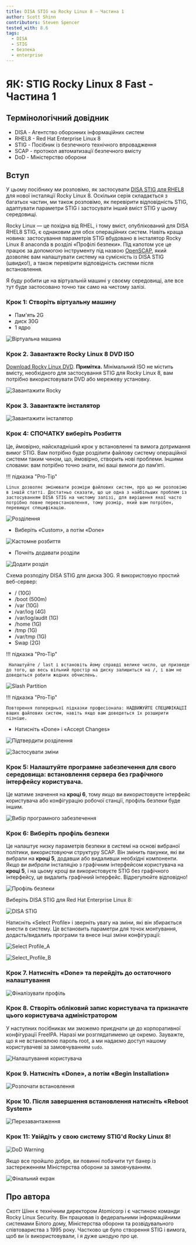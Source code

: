```yaml
---
title: DISA STIG на Rocky Linux 8 – Частина 1
author: Scott Shinn
contributors: Steven Spencer
tested_with: 8.6
tags:
  - DISA
  - STIG
  - безпека
  - enterprise
---
```


# ЯК: STIG Rocky Linux 8 Fast - Частина 1

## Термінологічний довідник

* DISA - Агентство оборонних інформаційних систем
* RHEL8 - Red Hat Enterprise Linux 8
* STIG - Посібник із безпечного технічного впровадження
* SCAP - протокол автоматизації безпечного вмісту
* DoD - Міністерство оборони

## Вступ

У цьому посібнику ми розповімо, як застосувати [DISA STIG для RHEL8](https://www.stigviewer.com/stig/red_hat_enterprise_linux_8/) для нової інсталяції Rocky Linux 8. Оскільки серія складається з багатьох частин, ми також розповімо, як перевірити відповідність STIG, адаптувати параметри STIG і застосувати інший вміст STIG у цьому середовищі.

Rocky Linux — це похідна від RHEL, і тому вміст, опублікований для DISA RHEL8 STIG, є однаковим для обох операційних систем.  Навіть краща новина: застосування параметрів STIG вбудовано в інсталятор Rocky Linux 8 anaconda в розділі «Профілі безпеки».  Під капотом усе це працює за допомогою інструменту під назвою [OpenSCAP](https://www.open-scap.org/), який дозволяє вам налаштувати систему на сумісність із DISA STIG (швидко!), а також перевірити відповідність системи після встановлення.

Я буду робити це на віртуальній машині у своєму середовищі, але все тут буде застосовано точно так само на чистому залізі.

### Крок 1: Створіть віртуальну машину

* Пам'ять 2G
* диск 30G
* 1 ядро

![Віртуальна машина](images/disa_stig_pt1_img1.jpg)

### Крок 2. Завантажте Rocky Linux 8 DVD ISO

[Download Rocky Linux DVD](https://download.rockylinux.org/pub/rocky/8/isos/x86_64/Rocky-8.6-x86_64-dvd1.iso).  **Примітка.** Мінімальний ISO не містить вмісту, необхідного для застосування STIG для Rocky Linux 8, вам потрібно використовувати DVD або мережеву установку.

![Завантажити Rocky](images/disa_stig_pt1_img2.jpg)

### Крок 3. Завантажте інсталятор

![Завантажити інсталятор](images/disa_stig_pt1_img3.jpg)

### Крок 4: СПОЧАТКУ виберіть Розбиття

Це, ймовірно, найскладніший крок у встановленні та вимога дотримання вимог STIG. Вам потрібно буде розділити файлову систему операційної системи таким чином, що, ймовірно, створить нові проблеми. Іншими словами: вам потрібно точно знати, які ваші вимоги до пам’яті.

!!! підказка "Pro-Tip"

    Linux дозволяє змінювати розміри файлових систем, про що ми розповімо в іншій статті. Достатньо сказати, що це одна з найбільших проблем із застосуванням DISA STIG на чистому залізі, для вирішення якої часто потрібно повне перевстановлення, тому розмір, який вам потрібен, перевищує специфікацію.

![Розділення](images/disa_stig_pt1_img4.jpg)

* Виберіть «Custom», а потім «Done»

![Кастомне розбиття](images/disa_stig_pt1_img5.jpg)

* Почніть додавати розділи

![Додати розділ](images/disa_stig_pt1_img6.jpg)

Схема розподілу DISA STIG для диска 30G. Я використовую простий веб-сервер:

* /  (10G)
* /boot (500m)
* /var (10G)
* /var/log (4G)
* /var/log/audit (1G)
* /home (1G)
* /tmp  (1G)
* /var/tmp (1G)
* Swap (2G)

!!! підказка "Pro-Tip"

     Налаштуйте / last і встановіть йому справді велике число, це призведе до того, що весь вільний простір на диску залишиться на /, і вам не доведеться робити жодних обчислень.

![Slash Partition](images/disa_stig_pt1_img7.jpg)

!!! підказка "Pro-Tip"

    Повторення попередньої підказки професіонала: НАДВИЖУЙТЕ СПЕЦИФІКАЦІЇ ваших файлових систем, навіть якщо вам доведеться їх розширити пізніше.

* Натисніть «Done» і «Accept Changes»

![Підтвердити розділення](images/disa_stig_pt1_img8.jpg)

![Застосувати зміни](images/disa_stig_pt1_img9.jpg)

### Крок 5: Налаштуйте програмне забезпечення для свого середовища: встановлення сервера без графічного інтерфейсу користувача.

Це матиме значення на **кроці 6**, тому якщо ви використовуєте інтерфейс користувача або конфігурацію робочої станції, профіль безпеки буде іншим.

![Вибір програмного забезпечення](images/disa_stig_pt1_img10.jpg)

### Крок 6: Виберіть профіль безпеки

Це налаштує низку параметрів безпеки в системі на основі вибраної політики, використовуючи структуру SCAP. Він змінить пакунки, які ви вибрали на **кроці 5**, додавши або видаливши необхідні компоненти.  Якщо ви _вибрали_ інсталяцію з графічним інтерфейсом користувача на **кроці 5**, і на цьому кроці ви використовуєте STIG без графічного інтерфейсу, це видалить графічний інтерфейс. Відрегулюйте відповідно!

![Профіль безпеки](images/disa_stig_pt1_img11.jpg)

Виберіть DISA STIG для Red Hat Enterprise Linux 8:

![DISA STIG](images/disa_stig_pt1_img12.jpg)

Натисніть «Select Profile» і зверніть увагу на зміни, які він збирається внести в систему. Це встановить параметри для точок монтування, додасть/видалить програми та внесе інші зміни конфігурації:

![Select Profile_A](images/disa_stig_pt1_img13.jpg)

![Select_Profile_B](images/disa_stig_pt1_img14.jpg)

### Крок 7. Натисніть «Done» та перейдіть до остаточного налаштування

![Фіналізувати профіль](images/disa_stig_pt1_img15.jpg)

### Крок 8. Створіть обліковий запис користувача та призначте цього користувача адміністратором

У наступних посібниках ми зможемо приєднати це до корпоративної конфігурації FreeIPA. Наразі ми розглядатимемо це окремо. Зауважте, що я не встановлюю пароль root, а ми надаємо доступ нашому користувачеві за замовчуванням `sudo`.

![Налаштування користувача](images/disa_stig_pt1_img16.jpg)

### Крок 9. Натисніть «Done», а потім «Begin Installation»

![Розпочати встановлення](images/disa_stig_pt1_img17.jpg)

### Крок 10. Після завершення встановлення натисніть «Reboot System»

![Перезавантаження](images/disa_stig_pt1_img18.jpg)

### Крок 11: Увійдіть у свою систему STIG'd Rocky Linux 8!

![DoD Warning](images/disa_stig_pt1_img19.jpg)

Якщо все пройшло добре, ви повинні побачити тут банер із застереженням Міністерства оборони за замовчуванням.

![Фінальний екран](images/disa_stig_pt1_img20.jpg)

## Про автора

Скотт Шінн є технічним директором Atomicorp і є частиною команди Rocky Linux Security. Він працював із федеральними інформаційними системами Білого дому, Міністерства оборони та розвідувального співтовариства з 1995 року. Частково це було створення STIG і вимога, щоб ви їх використовували, і я дуже шкодую про це.
